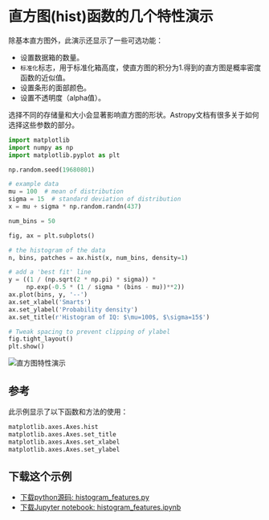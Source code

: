# 直方图(hist)函数的几个特性演示

除基本直方图外，此演示还显示了一些可选功能：

- 设置数据箱的数量。
- ``标准化``标志，用于标准化箱高度，使直方图的积分为1.得到的直方图是概率密度函数的近似值。
- 设置条形的面部颜色。
- 设置不透明度（alpha值）。

选择不同的存储量和大小会显著影响直方图的形状。Astropy文档有很多关于如何选择这些参数的部分。

```python
import matplotlib
import numpy as np
import matplotlib.pyplot as plt

np.random.seed(19680801)

# example data
mu = 100  # mean of distribution
sigma = 15  # standard deviation of distribution
x = mu + sigma * np.random.randn(437)

num_bins = 50

fig, ax = plt.subplots()

# the histogram of the data
n, bins, patches = ax.hist(x, num_bins, density=1)

# add a 'best fit' line
y = ((1 / (np.sqrt(2 * np.pi) * sigma)) *
     np.exp(-0.5 * (1 / sigma * (bins - mu))**2))
ax.plot(bins, y, '--')
ax.set_xlabel('Smarts')
ax.set_ylabel('Probability density')
ax.set_title(r'Histogram of IQ: $\mu=100$, $\sigma=15$')

# Tweak spacing to prevent clipping of ylabel
fig.tight_layout()
plt.show()
```

![直方图特性演示](https://matplotlib.org/_images/sphx_glr_histogram_features_001.png)

## 参考

此示例显示了以下函数和方法的使用：

```python
matplotlib.axes.Axes.hist
matplotlib.axes.Axes.set_title
matplotlib.axes.Axes.set_xlabel
matplotlib.axes.Axes.set_ylabel
```

## 下载这个示例
            
- [下载python源码: histogram_features.py](https://matplotlib.org/_downloads/histogram_features.py)
- [下载Jupyter notebook: histogram_features.ipynb](https://matplotlib.org/_downloads/histogram_features.ipynb)